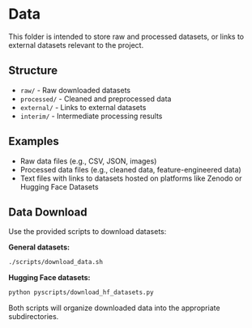 # Data

This folder is intended to store raw and processed datasets, or links to external datasets relevant to the project. 

## Structure
- `raw/` - Raw downloaded datasets
- `processed/` - Cleaned and preprocessed data
- `external/` - Links to external datasets
- `interim/` - Intermediate processing results

## Examples
- Raw data files (e.g., CSV, JSON, images)
- Processed data files (e.g., cleaned data, feature-engineered data)
- Text files with links to datasets hosted on platforms like Zenodo or Hugging Face Datasets

## Data Download

Use the provided scripts to download datasets:

**General datasets:**
```bash
./scripts/download_data.sh
```

**Hugging Face datasets:**
```bash
python pyscripts/download_hf_datasets.py
```

Both scripts will organize downloaded data into the appropriate subdirectories.
